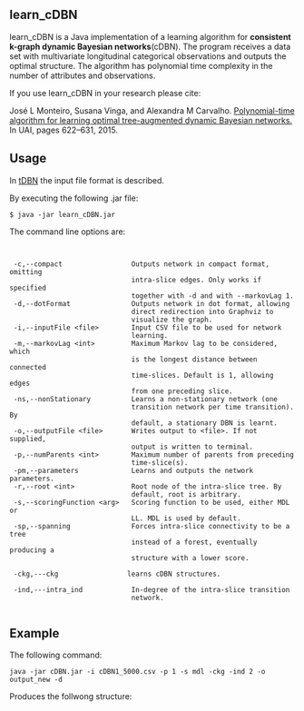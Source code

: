 ## learn_cDBN

learn_cDBN is a Java implementation of a learning algorithm for **consistent k-graph dynamic Bayesian networks**(cDBN). The program receives a data set with multivariate longitudinal categorical observations and outputs the optimal structure. The algorithm has polynomial time complexity in the number of attributes and observations. 

If you use learn_cDBN in your research please cite:

José L Monteiro, Susana Vinga, and Alexandra M Carvalho. [Polynomial-time algorithm for learning
optimal tree-augmented dynamic Bayesian networks.](http://auai.org/uai2015/proceedings/papers/329.pdf) In UAI, pages 622–631, 2015.

## Usage

In [tDBN](http://josemonteiro.github.io/tDBN/) the input file format is described.

By executing the following .jar file:
```
$ java -jar learn_cDBN.jar

```

The command line options are:
```


 -c,--compact                 Outputs network in compact format, omitting
                              intra-slice edges. Only works if specified
                              together with -d and with --markovLag 1.
 -d,--dotFormat               Outputs network in dot format, allowing
                              direct redirection into Graphviz to
                              visualize the graph.
 -i,--inputFile <file>        Input CSV file to be used for network
                              learning.
 -m,--markovLag <int>         Maximum Markov lag to be considered, which
                              is the longest distance between connected
                              time-slices. Default is 1, allowing edges
                              from one preceding slice.
 -ns,--nonStationary          Learns a non-stationary network (one
                              transition network per time transition). By
                              default, a stationary DBN is learnt.
 -o,--outputFile <file>       Writes output to <file>. If not supplied,
                              output is written to terminal.
 -p,--numParents <int>        Maximum number of parents from preceding
                              time-slice(s).
 -pm,--parameters             Learns and outputs the network parameters.
 -r,--root <int>              Root node of the intra-slice tree. By
                              default, root is arbitrary.
 -s,--scoringFunction <arg>   Scoring function to be used, either MDL or
                              LL. MDL is used by default.
 -sp,--spanning               Forces intra-slice connectivity to be a tree
                              instead of a forest, eventually producing a
                              structure with a lower score.
                              
 -ckg,---ckg                 learns cDBN structures.
                              
 -ind,---intra_ind            In-degree of the intra-slice transition 
                              network.
                                                       
```
## Example

The following command:

```
java -jar cDBN.jar -i cDBN1_5000.csv -p 1 -s mdl -ckg -ind 2 -o output_new -d 

```

Produces the follwong structure:






